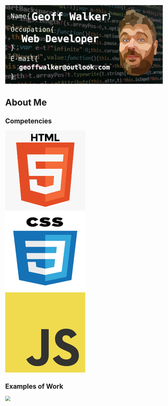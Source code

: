 
<img src="https://github.com/Geoff-Walker/Geoff-Walker/blob/main/my-banner.png">



# About Me

## Competencies
<img src="https://github.com/Geoff-Walker/Geoff-Walker/blob/main/html.png" width="256" height="256">          <img src="https://github.com/Geoff-Walker/Geoff-Walker/blob/main/css.png" width="256" height="256">          <img src="https://github.com/Geoff-Walker/Geoff-Walker/blob/main/JS.png" width="256" height="256">



## Examples of Work
<img src="https://github.com/Geoff-Walker/Geoff-Walker/blob/main/Aspects%20of%20beauty.gif.gif" width="256">


<!-- - 👋 Hi, I’m @Geoff-Walker
- 👀 I’m interested in mastering CSS and Html and becoming a developer
- 🌱 I’m currently learning Javascript
- 💞️ I’m looking to collaborate on anything a junior dev can complete
- 📫 How to reach me; email at geoffwalker1980@gmail.com
 -->
<!---
Geoff-Walker/Geoff-Walker is a ✨ special ✨ repository because its `README.md` (this file) appears on your GitHub profile.
You can click the Preview link to take a look at your changes.
--->
